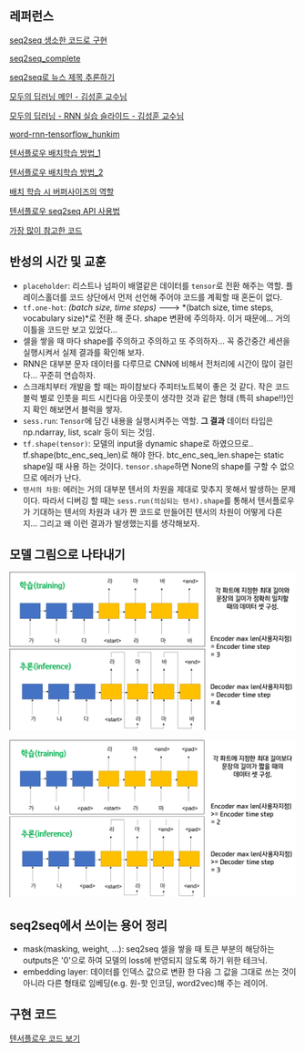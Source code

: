 

## 레퍼런스

[seq2seq 생소한 코드로 구현](https://towardsdatascience.com/seq2seq-model-in-tensorflow-ec0c557e560f)

[seq2seq_complete](https://github.com/deep-diver/EN-FR-MLT-tensorflow/blob/master/dlnd_language_translationv2.ipynb)

[seq2seq로 뉴스 제목 추론하기](https://ratsgo.github.io/natural%20language%20processing/2017/03/12/s2s/)

[모두의 딥러닝 메인 - 김성훈 교수님](https://hunkim.github.io/ml/)

[모두의 딥러닝 - RNN 실습 슬라이드 - 김성훈 교수님](https://docs.google.com/presentation/d/1UpZVnOvouIbXd0MAFBltSra5rRpsiJ-UyBUKGCrfYoo/edit#slide=id.g1ed9069b96_0_184)

[word-rnn-tensorflow_hunkim](https://github.com/hunkim/word-rnn-tensorflow)

[텐서플로우 배치학습 방법_1](https://medium.com/trackin-datalabs/input-data-tf-data-%EC%9C%BC%EB%A1%9C-batch-%EB%A7%8C%EB%93%A4%EA%B8%B0-1c96f17c3696)

[텐서플로우 배치학습 방법_2](https://hiseon.me/2018/04/15/tensorflow-dataset/)

[배치 학습 시 버퍼사이즈의 역할](https://stackoverflow.com/questions/46444018/meaning-of-buffer-size-in-dataset-map-dataset-prefetch-and-dataset-shuffle)

[텐서플로우 seq2seq API 사용법](https://github.com/j-min/tf_tutorial_plus/blob/master/RNN_seq2seq/contrib_seq2seq/01_TrainingHelper.ipynb)

[가장 많이 참고한 코드](https://nbviewer.jupyter.org/github/aisolab/CS20/blob/master/Lec12_Seq2Seq%20with%20Attention/Lec12_Seq2Seq%20by%20Encoder%20RNN%20and%20Decoder%20RNN.ipynb)



## 반성의 시간 및 교훈

- `placeholder`: 리스트나 넘파이 배열같은 데이터를 `tensor`로 전환 해주는 역할. 플레이스홀더를 코드 상단에서 먼저 선언해 주어야 코드를 계획할 때 혼돈이 없다.
- `tf.one-hot`: *(batch size, time steps)* ---> *(batch size, time steps, vocabulary size)*로 전환 해 준다. shape 변환에 주의하자. 이거 때문에… 거의 이틀을 코드만 보고 있었다...
- 셀을 쌓을 때 마다 shape를 주의하고 주의하고 또 주의하자… 꼭 중간중간 세션을 실행시켜서 실제 결과를 확인해 보자.
- RNN은 대부분 문자 데이터를 다루므로 CNN에 비해서 전처리에 시간이 많이 걸린다… 꾸준히 연습하자.
- 스크래치부터 개발을 할 때는 파이참보다 주피터노트북이 좋은 것 같다. 작은 코드 블럭 별로 인풋을 피드 시킨다음 아웃풋이 생각한 것과 같은 형태 (특히 shape!!)인지 확인 해보면서 블럭을 쌓자.
- `sess.run`: `Tensor`에 담긴 내용을 실행시켜주는 역할. **그 결과** 데이터 타입은 np.ndarray, list, scalr 등이 되는 것임.
- `tf.shape(tensor)`: 모델의 input을 dynamic shape로 하였으므로.. tf.shape(btc_enc_seq_len)로 해야 한다. btc_enc_seq_len.shape는 static shape일 때 사용 하는 것이다. `tensor.shape`하면 None의 shape를 구할 수 없으므로 에러가 난다.
- `텐서의 차원`: 에러는 거의 대부분 텐서의 차원을 제대로 맞추지 못해서 발생하는 문제이다. 따라서 디버깅 할 때는 `sess.run(의심되는 텐서).shape`를 통해서 텐서플로우가 기대하는 텐서의 차원과 내가 짠 코드로 만들어진 텐서의 차원이 어떻게 다른지… 그리고 왜 이런 결과가 발생했는지를 생각해보자. 




## 모델 그림으로 나타내기

![seq2seq_1](/miscellaneous/seq2seq_1.png)

![seq2seq_2](/miscellaneous/seq2seq_2.png)



## seq2seq에서 쓰이는 용어 정리

- mask(masking, weight, ...): seq2seq 셀을 쌓을 때 <pad> 토큰 부분의 해당하는 outputs은 '0'으로 하여 모델의 loss에 반영되지 않도록 하기 위한 테크닉.
- embedding layer: 데이터를 인덱스 값으로 변환 한 다음 그 값을 그대로 쓰는 것이 아니라 다른 형태로 임베딩(e.g. 원-핫 인코딩, word2vec)해 주는 레이어.



## 구현 코드

[텐서플로우 코드 보기](/auto_OR_model/darkflow_seq2seq/seq2seq_success_180816.ipynb)